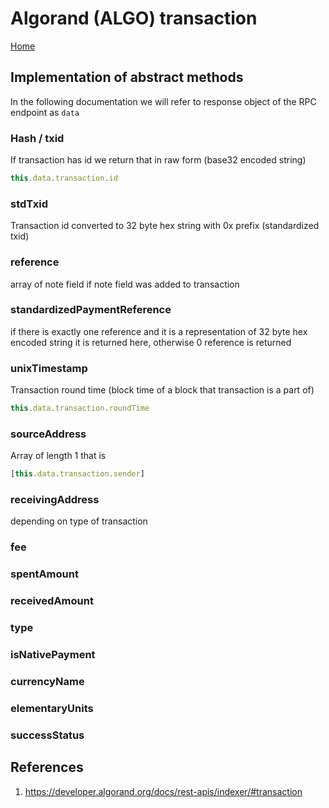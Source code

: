 # Algorand (ALGO) transaction

[Home](../README.md)

## Implementation of abstract methods

In the following documentation we will refer to response object of the RPC endpoint as `data`

### Hash / txid

If transaction has id we return that in raw form (base32 encoded string)

```javascript
this.data.transaction.id
```
### stdTxid

Transaction id converted to 32 byte hex string with 0x prefix (standardized txid)

### reference

array of note field if note field was added to transaction

### standardizedPaymentReference

if there is exactly one reference and it is a representation of 32 byte hex encoded string it is returned here, otherwise 0 reference is returned 

### unixTimestamp

Transaction round time (block time of a block that transaction is a part of)

```javascript
this.data.transaction.roundTime
```

### sourceAddress

Array of length 1 that is 
```javascript
[this.data.transaction.sender]
```

### receivingAddress

depending on type of transaction


### fee

### spentAmount

### receivedAmount

### type



### isNativePayment

### currencyName

### elementaryUnits

### successStatus


## References

1. https://developer.algorand.org/docs/rest-apis/indexer/#transaction